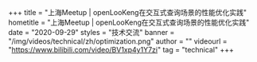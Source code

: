 +++
title = "上海Meetup | openLooKeng在交互式查询场景的性能优化实践"
hometitle = "上海Meetup | openLooKeng在交互式查询场景的性能优化实践"
date = "2020-09-29"
styles = "技术交流"
banner = "/img/videos/technical/zh/optimization.png"
author = ""
videourl = "https://www.bilibili.com/video/BV1xp4y1Y7zi"
tag = "technical"
+++